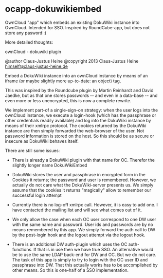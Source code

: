 ocapp-dokuwikiembed
===================

OwnCloud "app" which embeds an existing DokuWiki instance into
OwnCloud. Intended for SSO. Inspired by RoundCube-app, but does not
store any pasword :)

More detailed thoughts:

ownCloud - dokuwiki plugin

@author Claus-Justus Heine
@copyright 2013 Claus-Justus Heine <himself@claus-justus-heine.de>

Embed a DokuWiki instance into an ownCloud instance by means of an
iframe (or maybe slightly more up-to-date: an object) tag.

This was inspired by the Roundcube plugin by Martin Reinhardt and
David Jaedke, but as that one stores passwords -- and even in a
data-base -- and even more or less unencrypted, this is now a
complete rewrite.

We implement part-of a single-sign-on strategy: when the user logs
into the ownCloud instance, we execute a login-hook (which has the
passphrase or other credentials readily available) and log into the
DokuWiki instance by means of their xmlrpc protocol. The cookies
returned by the DokuWiki instance are then simply forwarded the
web-browser of the user. Not password information is stored on the
host. So this should be as secure or insecure as DokuWiki behaves
itself.

There are still some issues:

- There is already a DokuWiki plugin with that name for
  OC. Therefor the slightly longer name DokuWikiEmbed

- DokuWiki stores the user and passphrase in encrypted form in the
  Cookies it returns; the password and user is remembered. However,
  we actually do not care what the DokuWiki-server presents us. We
  simply assume that the cookies it returns "magically" allow to
  remember our successful login attempt

- Currently there is no log-off xmlrpc call. However, it is easy to
  add one. I have contacted the mailing list and will see what comes
  out of it.

- We only allow the case when each OC user correspond to one DW user
  with the same name and password. User ids and passwords are by no
  means remembered by this app. We simply forward the auth call to DW
  by the post-login hook and the logout attempt via the logout hook.

- There is an additional DW auth-plugin which uses the OC
  auth-functions. If that is in use then we have true SSO. An
  alternative would be to use the same LDAP back-end for DW and
  OC. But we do not care. The task of this app is simply to try to
  login with the OC user ID and passphrase into DW. That this
  actually works has to be accomplished by other means. So this is
  one-half of a SSO implementation.

